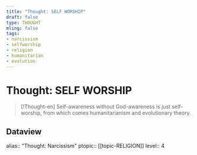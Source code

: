 ```yaml
---
title: "Thought: SELF WORSHIP"
draft: false
type: THOUGHT
mling: false
tags:
- narcissism
- selfworship
- religion
- humanitarian
- evolution
---
```

# Thought: SELF WORSHIP
> [!Thought-en]
> Self-awareness without God-awareness is just self-worship, from which comes humanitarianism and evolutionary theory.

## Dataview
alias:: "Thought: Narcissism"
ptopic:: [[topic-RELIGION]]
level:: 4
